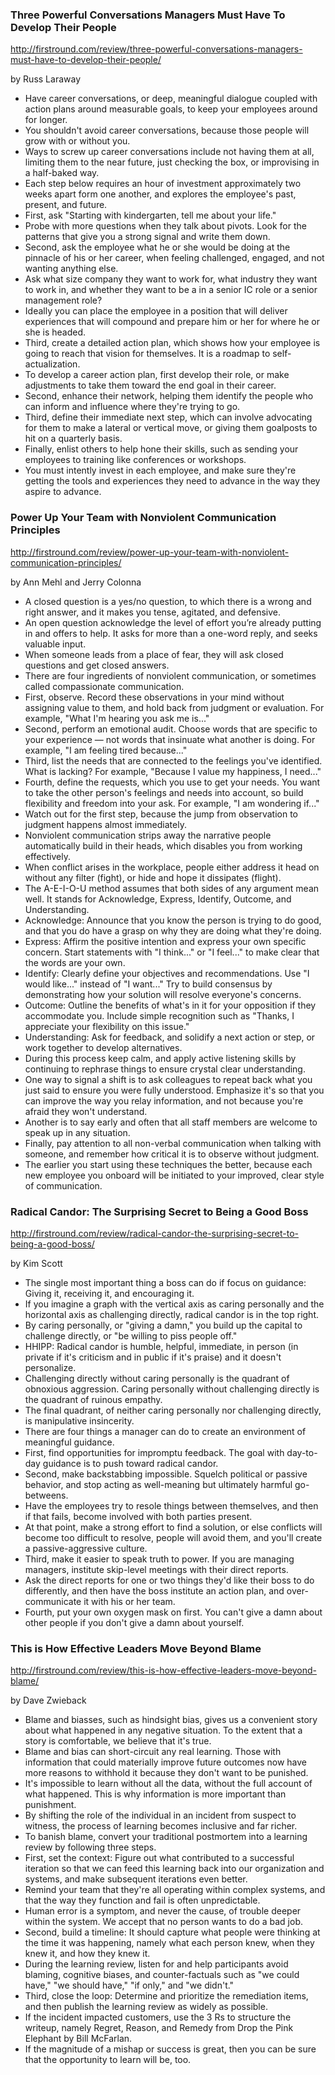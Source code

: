 ### Three Powerful Conversations Managers Must Have To Develop Their People

http://firstround.com/review/three-powerful-conversations-managers-must-have-to-develop-their-people/

by Russ Laraway

* Have career conversations, or deep, meaningful dialogue coupled with action plans around measurable goals, to keep your employees around for longer.
* You shouldn't avoid career conversations, because those people will grow with or without you.
* Ways to screw up career conversations include not having them at all, limiting them to the near future, just checking the box, or improvising in a half-baked way.
* Each step below requires an hour of investment approximately two weeks apart form one another, and explores the employee's past, present, and future.
* First, ask "Starting with kindergarten, tell me about your life."
* Probe with more questions when they talk about pivots. Look for the patterns that give you a strong signal and write them down.
* Second, ask the employee what he or she would be doing at the pinnacle of his or her career, when feeling challenged, engaged, and not wanting anything else.
* Ask what size company they want to work for, what industry they want to work in, and whether they want to be a in a senior IC role or a senior management role?
* Ideally you can place the employee in a position that will deliver experiences that will compound and prepare him or her for where he or she is headed.
* Third, create a detailed action plan, which shows how your employee is going to reach that vision for themselves. It is a roadmap to self-actualization.
* To develop a career action plan, first develop their role, or make adjustments to take them toward the end goal in their career.
* Second, enhance their network, helping them identify the people who can inform and influence where they're trying to go.
* Third, define their immediate next step, which can involve advocating for them to make a lateral or vertical move, or giving them goalposts to hit on a quarterly basis.
* Finally, enlist others to help hone their skills, such as sending your employees to training like conferences or workshops.
* You must intently invest in each employee, and make sure they're getting the tools and experiences they need to advance in the way they aspire to advance.

### Power Up Your Team with Nonviolent Communication Principles

http://firstround.com/review/power-up-your-team-with-nonviolent-communication-principles/

by Ann Mehl and Jerry Colonna

* A closed question is a yes/no question, to which there is a wrong and right answer, and it makes you tense, agitated, and defensive.
* An open question acknowledge the level of effort you’re already putting in and offers to help. It asks for more than a one-word reply, and seeks valuable input.
* When someone leads from a place of fear, they will ask closed questions and get closed answers.
* There are four ingredients of nonviolent communication, or sometimes called compassionate communication.
* First, observe. Record these observations in your mind without assigning value to them, and hold back from judgment or evaluation. For example, "What I'm hearing you ask me is..."
* Second, perform an emotional audit. Choose words that are specific to your experience — not words that insinuate what another is doing. For example, "I am feeling tired because..."
* Third, list the needs that are connected to the feelings you've identified. What is lacking? For example, "Because I value my happiness, I need..."
* Fourth, define the requests, which you use to get your needs. You want to take the other person's feelings and needs into account, so build flexibility and freedom into your ask. For example, "I am wondering if..."
* Watch out for the first step, because the jump from observation to judgment happens almost immediately.
* Nonviolent communication strips away the narrative people automatically build in their heads, which disables you from working effectively.
* When conflict arises in the workplace, people either address it head on without any filter (fight), or hide and hope it dissipates (flight).
* The A-E-I-O-U method assumes that both sides of any argument mean well. It stands for Acknowledge, Express, Identify, Outcome, and Understanding.
* Acknowledge: Announce that you know the person is trying to do good, and that you do have a grasp on why they are doing what they're doing.
* Express: Affirm the positive intention and express your own specific concern. Start statements with "I think..." or "I feel..." to make clear that the words are your own.
* Identify: Clearly define your objectives and recommendations. Use "I would like..." instead of "I want..." Try to build consensus by demonstrating how your solution will resolve everyone's concerns.
* Outcome: Outline the benefits of what's in it for your opposition if they accommodate you. Include simple recognition such as "Thanks, I appreciate your flexibility on this issue."
* Understanding: Ask for feedback, and solidify a next action or step, or work together to develop alternatives.
* During this process keep calm, and apply active listening skills by continuing to rephrase things to ensure crystal clear understanding.
* One way to signal a shift is to ask colleagues to repeat back what you just said to ensure you were fully understood. Emphasize it's so that you can improve the way you relay information, and not because you're afraid they won't understand.
* Another is to say early and often that all staff members are welcome to speak up in any situation.
* Finally, pay attention to all non-verbal communication when talking with someone, and remember how critical it is to observe without judgment.
* The earlier you start using these techniques the better, because each new employee you onboard will be initiated to your improved, clear style of communication.

### Radical Candor: The Surprising Secret to Being a Good Boss

http://firstround.com/review/radical-candor-the-surprising-secret-to-being-a-good-boss/

by Kim Scott

* The single most important thing a boss can do if focus on guidance: Giving it, receiving it, and encouraging it.
* If you imagine a graph with the vertical axis as caring personally and the horizontal axis as challenging directly, radical candor is in the top right.
* By caring personally, or "giving a damn," you build up the capital to challenge directly, or "be willing to piss people off."
* HHIPP: Radical candor is humble, helpful, immediate, in person (in private if it's criticism and in public if it's praise) and it doesn't personalize.
* Challenging directly without caring personally is the quadrant of obnoxious aggression. Caring personally without challenging directly is the quadrant of ruinous empathy.
* The final quadrant, of neither caring personally nor challenging directly, is manipulative insincerity.
* There are four things a manager can do to create an environment of meaningful guidance.
* First, find opportunities for impromptu feedback. The goal with day-to-day guidance is to push toward radical candor.
* Second, make backstabbing impossible. Squelch political or passive behavior, and stop acting as well-meaning but ultimately harmful go-betweens.
* Have the employees try to resole things between themselves, and then if that fails, become involved with both parties present. 
* At that point, make a strong effort to find a solution, or else conflicts will become too difficult to resolve, people will avoid them, and you'll create a passive-aggressive culture.
* Third, make it easier to speak truth to power. If you are managing managers, institute skip-level meetings with their direct reports.
* Ask the direct reports for one or two things they'd like their boss to do differently, and then have the boss institute an action plan, and over-communicate it with his or her team.
* Fourth, put your own oxygen mask on first. You can't give a damn about other people if you don't give a damn about yourself.

### This is How Effective Leaders Move Beyond Blame

http://firstround.com/review/this-is-how-effective-leaders-move-beyond-blame/

by Dave Zwieback

* Blame and biasses, such as hindsight bias, gives us a convenient story about what happened in any negative situation. To the extent that a story is comfortable, we believe that it's true.
* Blame and bias can short-circuit any real learning. Those with information that could materially improve future outcomes now have more reasons to withhold it because they don't want to be punished.
* It's impossible to learn without all the data, without the full account of what happened. This is why information is more important than punishment.
* By shifting the role of the individual in an incident from suspect to witness, the process of learning becomes inclusive and far richer.
* To banish blame, convert your traditional postmortem into a learning review by following three steps.
* First, set the context: Figure out what contributed to a successful iteration so that we can feed this learning back into our organization and systems, and make subsequent iterations even better.
* Remind your team that they're all operating within complex systems, and that the way they function and fail is often unpredictable.
* Human error is a symptom, and never the cause, of trouble deeper within the system. We accept that no person wants to do a bad job.
* Second, build a timeline: It should capture what people were thinking at the time it was happening, namely what each person knew, when they knew it, and how they knew it. 
* During the learning review, listen for and help participants avoid blaming, cognitive biases, and counter-factuals such as "we could have," "we should have," "if only," and "we didn't."
* Third, close the loop: Determine and prioritize the remediation items, and then publish the learning review as widely as possible.
* If the incident impacted customers, use the 3 Rs to structure the writeup, namely Regret, Reason, and Remedy from Drop the Pink Elephant by Bill McFarlan.
* If the magnitude of a mishap or success is great, then you can be sure that the opportunity to learn will be, too.
